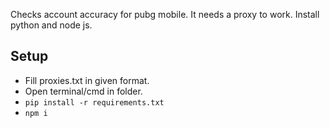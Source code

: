 Checks account accuracy for pubg mobile. It needs a proxy to work.
Install python and node js.

## Setup
- Fill proxies.txt in given format.
- Open terminal/cmd in folder. 
- `pip install -r requirements.txt`
- `npm i`
